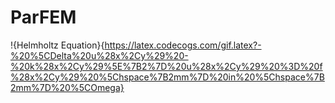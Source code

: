 # ParFEM




!{Helmholtz Equation}{https://latex.codecogs.com/gif.latex?-%20%5CDelta%20u%28x%2Cy%29%20-%20k%28x%2Cy%29%5E%7B2%7D%20u%28x%2Cy%29%20%3D%20f%28x%2Cy%29%20%5Chspace%7B2mm%7D%20in%20%5Chspace%7B2mm%7D%20%5COmega}

